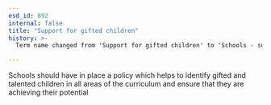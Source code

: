 ```yaml
---
esd_id: 892
internal: false
title: "Support for gifted children"
history: >-
  Term name changed from 'Support for gifted children' to 'Schools - support for gifted children' in version 3.00. Name changed to 'Support for gifted children' in version 4.00.

---
```


Schools should have in place a policy which helps to identify gifted and talented children in all areas of the curriculum and ensure that they are achieving their potential

